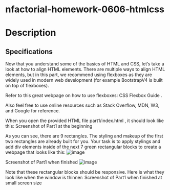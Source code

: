 # nfactorial-homework-0606-htmlcss
# Description
## Specifications
Now that you understand some of the basics of HTML and CSS, let’s take a look at how to align HTML elements. There are multiple ways to align HTML elements, but in this part, we recommend using flexboxes as they are widely used in modern web development (for example BootstrapV4 is built on top of flexboxes).

Refer to this great webpage on how to use flexboxes: CSS Flexbox Guide .

Also feel free to use online resources such as Stack Overflow, MDN, W3, and Google for reference.

When you open the provided HTML file part1/index.html , it should look like this: Screenshot of Part1 at the beginning

As you can see, there are 9 rectangles. The styling and makeup of the first two rectangles are already built for you. Your task is to apply stylings and add div elements inside of the next 7 green rectangular blocks to create a webpage that looks like this:
![image](https://user-images.githubusercontent.com/77654768/172224111-30f9ccdd-7f09-4c64-908d-997e68f80c13.png)

Screenshot of Part1 when finished
![image](https://user-images.githubusercontent.com/77654768/172224068-571bc98c-2383-4a52-8fc3-58e48b0d6db0.png)

Note that these rectangular blocks should be responsive. Here is what they look like when the window is thinner:
Screenshot of Part1 when finished at small screen size
